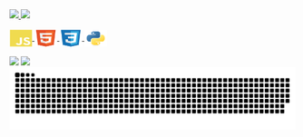  <div>
   <a href="https://github.com/PauloRicardo">
   <img height="180em" src="https://github-readme-stats.vercel.app/api?username=PauloRicardoSM&show_icons=true&theme=tokyonight&include_all_commits=true&count_private=true"/>
   <img height="180em" src="https://github-readme-stats.vercel.app/api/top-langs/?username=PauloRicardoSM&layout=compact&langs_count=6&theme=tokyonight"/>
</div>
    
<div style="display: inline_block"><br>
  <img align="center" alt="Js" height="30" width="40" src="https://raw.githubusercontent.com/devicons/devicon/master/icons/javascript/javascript-plain.svg">
  <img align="center" alt="HTML" height="30" width="40" src="https://raw.githubusercontent.com/devicons/devicon/master/icons/html5/html5-original.svg">
  <img align="center" alt="CSS" height="30" width="40" src="https://raw.githubusercontent.com/devicons/devicon/master/icons/css3/css3-original.svg">
 <img align="center" alt="Python" height="30" width="40" src="https://raw.githubusercontent.com/devicons/devicon/master/icons/python/python-original.svg">

</div>
 
<br>
 
<div> 
  <a href = "mailto:pauloricardosm@alu.ufc.br"><img src="https://img.shields.io/badge/-Gmail-%23333?style=for-the-badge&logo=gmail&logoColor=white" target="_blank"></a>
  <a href="www.linkedin.com/in/paulo-ricardo-sousa" target="_blank"><img src="https://img.shields.io/badge/-LinkedIn-%230077B5?style=for-the-badge&logo=linkedin&logoColor=white" target="_blank"></a>
</div>

<picture align="center">
  <source media="(prefers-color-scheme: dark)" srcset="https://raw.githubusercontent.com/PauloRicardoSM/PauloRicardoSM/output/github-contribution-grid-snake-dark.svg">
  <source media="(prefers-color-scheme: light)" srcset="https://raw.githubusercontent.com/PauloRicardoSM/PauloRicardoSM/output/github-contribution-grid-snake-dark.svg">
  <img align="center" alt="github contribution grid snake animation" src="https://raw.githubusercontent.com/PauloRicardoSM/PauloRicardoSM/output/github-contribution-grid-snake.svg">
</picture>
